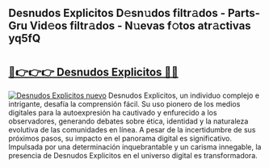 ## Desnudos Explicitos D𝚎sn𝚞dos filtr𝚊dos - Parts-Gru Vid𝚎os filtr𝚊dos - N𝚞evas f𝚘tos atr𝚊ctivas yq5fQ

# <h2><a href="http://mbdjb7y.tromn.icu/?c=Desnudos+Explicitos">🔗👉👉👉 Desnudos Explicitos 🔗🔗</a></h2>

[![Desnudos Explicitos nuevo](https://i.imgur.com/pEAQMta.gif)](http://mbdjb7y.tromn.icu/?c=Desnudos+Explicitos)
Desnudos Explicitos, un individuo complejo e intrigante, desafía la comprensión fácil. Su uso pionero de los medios digitales para la autoexpresión ha cautivado y enfurecido a los observadores, generando debates sobre ética, identidad y la naturaleza evolutiva de las comunidades en línea. A pesar de la incertidumbre de sus próximos pasos, su impacto en el panorama digital es significativo. Impulsada por una determinación inquebrantable y un carisma innegable, la presencia de Desnudos Explicitos en el universo digital es transformadora.
